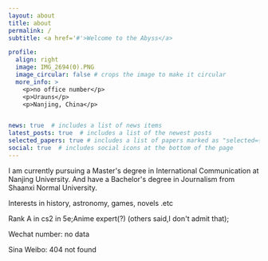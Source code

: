 ```yaml
---
layout: about
title: about
permalink: /
subtitle: <a href='#'>Welcome to the Abyss</a>

profile:
  align: right
  image: IMG_2694(0).PNG
  image_circular: false # crops the image to make it circular
  more_info: >
    <p>no office number</p>
    <p>Urauns</p>
    <p>Nanjing, China</p>


news: true  # includes a list of news items
latest_posts: true  # includes a list of the newest posts
selected_papers: true # includes a list of papers marked as "selected={true}"
social: true  # includes social icons at the bottom of the page
---
```


I am currently pursuing a Master's degree in International Communication at Nanjing University. And have a Bachelor's degree in Journalism from Shaanxi Normal University. 

<p>Interests in history, astronomy, games, novels .etc<p>
<p>Rank A in cs2 in 5e;Anime expert(?) (others said,I don't admit that);<p>

<p>Wechat number: no data<p> 
<p>Sina Weibo: 404 not found<p>
